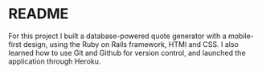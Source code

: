 # README

For this project I built a database-powered quote generator with a mobile-first design, using the Ruby on Rails framework, HTMl and CSS. I also learned how to use Git and Github for version control, and launched the application through Heroku.
